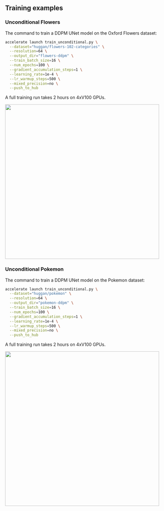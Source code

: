 ## Training examples

### Unconditional Flowers  

The command to train a DDPM UNet model on the Oxford Flowers dataset:

```bash
accelerate launch train_unconditional.py \
  --dataset="huggan/flowers-102-categories" \
  --resolution=64 \
  --output_dir="flowers-ddpm" \
  --train_batch_size=16 \
  --num_epochs=100 \
  --gradient_accumulation_steps=1 \
  --learning_rate=1e-4 \
  --lr_warmup_steps=500 \
  --mixed_precision=no \
  --push_to_hub
```

A full training run takes 2 hours on 4xV100 GPUs.

<img src="https://user-images.githubusercontent.com/26864830/173855866-5628989f-856b-4725-a944-d6c09490b2df.png" width="500" />


### Unconditional Pokemon 

The command to train a DDPM UNet model on the Pokemon dataset:

```bash
accelerate launch train_unconditional.py \
  --dataset="huggan/pokemon" \
  --resolution=64 \
  --output_dir="pokemon-ddpm" \
  --train_batch_size=16 \
  --num_epochs=100 \
  --gradient_accumulation_steps=1 \
  --learning_rate=1e-4 \
  --lr_warmup_steps=500 \
  --mixed_precision=no \
  --push_to_hub
```

A full training run takes 2 hours on 4xV100 GPUs.

<img src="https://user-images.githubusercontent.com/26864830/173856733-4f117f8c-97bd-4f51-8002-56b488c96df9.png" width="500" />
